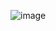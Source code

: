 ![image](https://user-images.githubusercontent.com/97858274/222968448-28652681-6fa4-4bd7-bbf2-4b6583678c0b.png)

